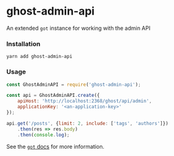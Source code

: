 # ghost-admin-api

An extended `got` instance for working with the admin API

### Installation

```shell
yarn add ghost-admin-api
```

### Usage

```js
const GhostAdminAPI = require('ghost-admin-api');

const api = GhostAdminAPI.create({
    apiHost: 'http://localhost:2368/ghost/api/admin',
    applicationKey: '<an-application-key>'
});

api.get('/posts', {limit: 2, include: ['tags', 'authors']})
    .then(res => res.body)
    .then(console.log);
```

See the [`got` docs](https://github.com/sindresorhus/got) for more information.
